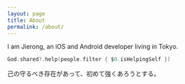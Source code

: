 ```yaml
---
layout: page
title: About
permalink: /about/
---
```


I am Jierong, an iOS and Android developer living in Tokyo.

``` swift
God.shared?.help(people.filter { $0.isHelpingSelf })
```

己の守るべき存在があって、初めて強くあろうとする。
